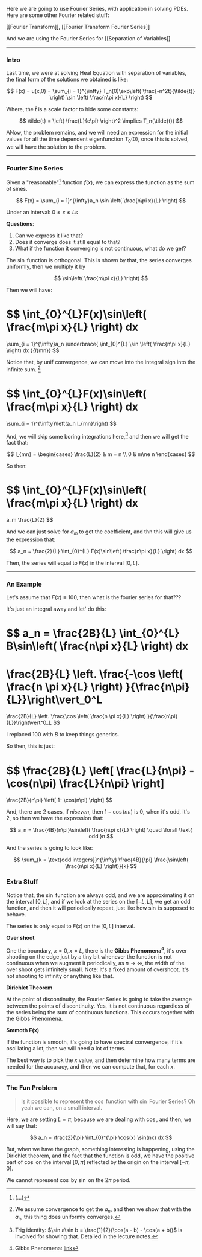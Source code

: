 Here we are going to use Fourier Series, with application in solving PDEs. 
Here are some other Fourier related stuff: 

[[Fourier Transform]], [[Fourier Transform Fourier Series]]

And we are using the Fourier Series for [[Separation of Variables]]

---
### **Intro**

Last time, we were  at solving Heat Equation with separation of variables, the final form of the solutions we obtained is like: 

$$
F(x) = u(x,0) =
\sum_{i = 1}^{\infty}
 T_n(0)\exp\left(
    \frac{-n^2t}{\tilde{t}}
\right)
\sin \left(
    \frac{n\pi x}{L}
\right)
$$

Where, the $\tilde{t}$ is a scale factor to hide some constants: 

$$
\tilde{t} = \left(
    \frac{L}{c\pi}
\right)^2 \implies T_n(\tilde{t})
$$

ANow, the problem remains, and we will need an expression for the initial values for all the time dependent eigenfunction $T_0(0)$, once this is solved, we will have the solution to the problem. 


---
### **Fourier Sine Series** 

Given a "reasonable"[^1] function $f(x)$, we can express the function as the sum of sines. 

$$
F(x) = \sum_{i = 1}^{\infty}a_n \sin \left(
    \frac{n\pi x}{L}
\right)
$$

Under an interval: $0 \le x \le Ls$

**Questions**: 
1. Can we express it like that? 
2. Does it converge does it still equal to that? 
3. What if the function it converging is not continuous, what do we get? 

The $\sin$ function is orthogonal. This is shown by that, the series converges uniformly, then we multiply it by 

$$
\sin\left(
    \frac{m\pi x}{L}
\right)
$$

Then we will have: 

$$
\int_{0}^{L}F(x)\sin\left(
    \frac{m\pi x}{L}
\right) 
dx
=
\sum_{i = 1}^{\infty}a_n 
\underbrace{
    \int_{0}^{L}
    \sin \left(
        \frac{n\pi x}{L}
    \right) 
    dx
}_{I_{mn}}
$$

Notice that, by unif convergence, we can move into the integral sign into the infinite sum. [^2]

$$
\int_{0}^{L}F(x)\sin\left(
    \frac{m\pi x}{L}
\right) 
dx
=
\sum_{i = 1}^{\infty}\left(a_n I_{mn}\right)
$$

And, we will skip some boring integrations here,[^3] and then we will get the fact that: 

$$
I_{mn} = \begin{cases}
    \frac{L}{2} & m = n 
    \\
    0 & m\ne n
\end{cases}
$$

So then: 

$$
\int_{0}^{L}F(x)\sin\left(
    \frac{m\pi x}{L}
\right) 
dx
=
a_m \frac{L}{2}
$$

And we can just solve for $a_m$ to get the coefficient, and thn this will give us the expression that: 

$$
a_n = \frac{2}{L} 
\int_{0}^{L} F(x)\sin\left(
    \frac{n\pi x}{L}
\right) dx 
$$

Then, the series will equal to $F(x)$ in the interval $[0, L]$. 

---
### **An Example**

Let's assume that $F(x)\equiv 100$, then what is the fourier series for that??? 

It's just an integral away and let' do this: 

$$
a_n = \frac{2B}{L} 
\int_{0}^{L} B\sin\left(
    \frac{n\pi x}{L}
\right) dx 
=
\frac{2B}{L}
\left.
\frac{-\cos
    \left(
        \frac{n \pi x}{L}
    \right)
}{\frac{n\pi}{L}}\right\vert_0^L
=
\frac{2B}{L}
\left.
\frac{\cos
    \left(
        \frac{n \pi x}{L}
    \right)
}{\frac{n\pi}{L}}\right\vert^0_L
$$

I replaced $100$ with $B$ to keep things generics. 

So then, this is just: 

$$
\frac{2B}{L}
\left[
    \frac{L}{n\pi} - \cos(n\pi) \frac{L}{n\pi}
    \right]
=
\frac{2B}{n\pi}
\left[
    1- \cos(n\pi)
    \right]
$$

And, there are 2 cases, if $n is even$, then $1 - \cos(n\pi)$ is $0$, when it's odd, it's $2$, so then we have the expression that: 

$$
a_n = \frac{4B}{n\pi}\sin\left(
    \frac{n\pi x}{L}
\right) \quad \forall  \text{ odd }n
$$

And the series is going to look like: 

$$
\sum_{k = \text{odd integers}}^{\infty}
\frac{4B}{\pi}
\frac{\sin\left(
    \frac{n\pi x}{L}
\right)}{k}
$$

### **Extra Stuff**

Notice that, the $\sin$ function are always odd, and we are approximating it on the interval $[0,L]$, and if we look at the series on the $[-L, L]$, we get an odd function, and then it will periodically repeat, just like how $\sin$ is supposed to behave. 


The series is only equal to $F(x)$ on the $[0, L]$ interval. 

**Over shoot**

One the boundary, $x = 0, x = L$, there is the **Gibbs Phenomena**[^4], it's over shooting on the edge just by a tiny bit whenever the function is not continuous when we augment it periodically, as $n\rightarrow \infty$, the width of the over shoot gets infinitely small. Note: It's a fixed amount of overshoot, it's not shooting to infinity or anything like that. 

**Dirichlet Theorem**

At the point of discontinuity, the Fourier Series is going to take the average between the points of discontinuity. Yes, it is not continuous regardless of the series being the sum of continuous functions. This occurs together with the Gibbs Phenomena. 

**Smmoth F(x)**

If the function is smooth, it's going to have spectral convergence, if it's oscillating a lot, then we will need a lot of terms.

The best way is to pick the $x$ value, and then determine how many terms are needed for the accuracy, and then we can compute that, for each $x$. 


---
### **The Fun Problem**

> Is it possible to represent the $\cos$ function with $\sin$ Fourier Series? Oh yeah we can, on a small interval. 

Here, we are setting $L = \pi$, because we are dealing with $\cos$, and then, we will say that: 

$$
a_n = \frac{2}{\pi}
\int_{0}^{\pi}
    \cos(x)
    \sin(nx)
dx
$$

But, when we have the graph, something interesting is happening, using the Dirichlet theorem, and the fact that the function is odd, we have the positive part of $\cos$ on the interval $[0, \pi]$ reflected by the origin on the interval $[-\pi, 0]$. 

We cannot represent $\cos$ by $\sin$ on the $2\pi$ period. 




[^1]: (...)
[^2]: We assume convergence to get the $a_n$, and then we show that with the $a_n$, this thing does uniformly converges. 
[^3]: Trig identity: $\sin a\sin b = \frac{1}{2}(\cos(a - b) - \cos(a + b))$ is involved for showing that. Detailed in the lecture notes. 
[^4]: Gibbs Phenomena: [link](https://www.wikiwand.com/en/Gibbs_phenomenon)